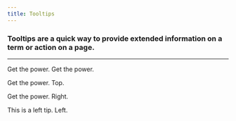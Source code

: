 ```yaml
---
title: Tooltips
---
```


<h3 class="subheader">Tooltips are a quick way to provide extended information on a term or action on a page.</h3>

<hr>

<p><span data-tooltip aria-haspopup="true" class="has-tip" title="Yesterday you said tomorrow. So just do it! Make your dreams come true. Just do it." data-thumb="http://placehold.it/200x200">Get the power. Get the power.</span></p>

<p><span data-tooltip aria-haspopup="true" class="has-tip tip-top" title="Yesterday you said tomorrow. So just do it! Make your dreams come true. Just do it.">Get the power. Top.</span></p>

<p><span data-tooltip aria-haspopup="true" class="has-tip tip-right" title="Yesterday you said tomorrow. So just do it! Make your dreams come true. Just do it.">Get the power. Right.</span></p>

<p><span data-tooltip aria-haspopup="true" class="has-tip tip-left" title="Yo yo yo yiggity yo.Yo yo yo yiggity yo.Yo yo yo yiggity yo.Yo yo yo yiggity yo.Yo yo yo yiggity yo.Yo yo yo yiggity yo.">This is a left tip. Left.</span></p>